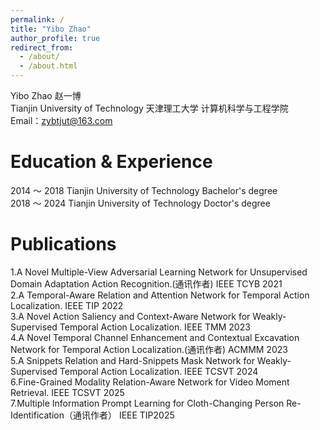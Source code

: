 ```yaml
---
permalink: /
title: "Yibo Zhao"
author_profile: true
redirect_from: 
  - /about/
  - /about.html
---
```


Yibo Zhao  赵一博  <br>
Tianjin University of Technology   天津理工大学 计算机科学与工程学院 <br>
Email：zybtjut@163.com <br>

Education & Experience
======
2014 ～ 2018 Tianjin University of Technology  Bachelor's degree <br>
2018 ～ 2024 Tianjin University of Technology  Doctor's degree <br>

Publications
======
1.A Novel Multiple-View Adversarial Learning Network for Unsupervised Domain Adaptation Action Recognition.(通讯作者) IEEE TCYB 2021 <br>
2.A Temporal-Aware Relation and Attention Network for Temporal Action Localization. IEEE TIP 2022 <br>
3.A Novel Action Saliency and Context-Aware Network for Weakly-Supervised Temporal Action Localization. IEEE TMM 2023 <br>
4.A Novel Temporal Channel Enhancement and Contextual Excavation Network for Temporal Action Localization.(通讯作者) ACMMM 2023 <br>
5.A Snippets Relation and Hard-Snippets Mask Network for Weakly-Supervised Temporal Action Localization. IEEE TCSVT 2024 <br>
6.Fine-Grained Modality Relation-Aware Network for Video Moment Retrieval. IEEE TCSVT 2025 <br>
7.Multiple Information Prompt Learning for Cloth-Changing Person Re-Identification（通讯作者） IEEE TIP2025 <br>
